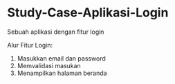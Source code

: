 # Study-Case-Aplikasi-Login
Sebuah aplikasi dengan fitur login

Alur Fitur Login:
  1. Masukkan email dan password
  2. Memvalidasi masukan
  3. Menampilkan halaman beranda 
